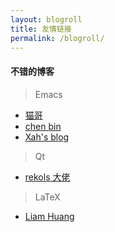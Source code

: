 ```yaml
---
layout: blogroll
title: 友情链接
permalink: /blogroll/
---
```


#### 不错的博客

> Emacs 

- [猫哥](https://manateelazycat.github.io/)
- [chen bin](http://blog.binchen.org)
- [Xah's blog](http://ergoemacs.org/emacs/emacs.html)

> Qt

- [rekols 大佬](https://rekols.github.io/)

> LaTeX

- [Liam Huang](https://liam.page/)